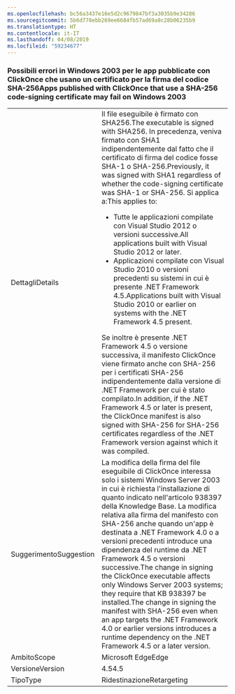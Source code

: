 ```yaml
---
ms.openlocfilehash: bc56a3437e16e5d2c9679847bf3a3035b9e34286
ms.sourcegitcommit: 5b6d778ebb269ee6684fb57ad69a8c28b06235b9
ms.translationtype: HT
ms.contentlocale: it-IT
ms.lasthandoff: 04/08/2019
ms.locfileid: "59234677"
---
```

### <a name="apps-published-with-clickonce-that-use-a-sha-256-code-signing-certificate-may-fail-on-windows-2003"></a><span data-ttu-id="08e4c-101">Possibili errori in Windows 2003 per le app pubblicate con ClickOnce che usano un certificato per la firma del codice SHA-256</span><span class="sxs-lookup"><span data-stu-id="08e4c-101">Apps published with ClickOnce that use a SHA-256 code-signing certificate may fail on Windows 2003</span></span>

|   |   |
|---|---|
|<span data-ttu-id="08e4c-102">Dettagli</span><span class="sxs-lookup"><span data-stu-id="08e4c-102">Details</span></span>|<span data-ttu-id="08e4c-103">Il file eseguibile è firmato con SHA256.</span><span class="sxs-lookup"><span data-stu-id="08e4c-103">The executable is signed with SHA256.</span></span> <span data-ttu-id="08e4c-104">In precedenza, veniva firmato con SHA1 indipendentemente dal fatto che il certificato di firma del codice fosse SHA-1 o SHA-256.</span><span class="sxs-lookup"><span data-stu-id="08e4c-104">Previously, it was signed with SHA1 regardless of whether the code-signing certificate was SHA-1 or SHA-256.</span></span> <span data-ttu-id="08e4c-105">Si applica a:</span><span class="sxs-lookup"><span data-stu-id="08e4c-105">This applies to:</span></span><ul><li><span data-ttu-id="08e4c-106">Tutte le applicazioni compilate con Visual Studio 2012 o versioni successive.</span><span class="sxs-lookup"><span data-stu-id="08e4c-106">All applications built with Visual Studio 2012 or later.</span></span></li><li><span data-ttu-id="08e4c-107">Applicazioni compilate con Visual Studio 2010 o versioni precedenti su sistemi in cui è presente .NET Framework 4.5.</span><span class="sxs-lookup"><span data-stu-id="08e4c-107">Applications built with Visual Studio 2010 or earlier on systems with the .NET Framework 4.5 present.</span></span></li></ul><span data-ttu-id="08e4c-108">Se inoltre è presente .NET Framework 4.5 o versione successiva, il manifesto ClickOnce viene firmato anche con SHA-256 per i certificati SHA-256 indipendentemente dalla versione di .NET Framework per cui è stato compilato.</span><span class="sxs-lookup"><span data-stu-id="08e4c-108">In addition, if the .NET Framework 4.5 or later is present, the ClickOnce manifest is also signed with SHA-256 for SHA-256 certificates regardless of the .NET Framework version against which it was compiled.</span></span>|
|<span data-ttu-id="08e4c-109">Suggerimento</span><span class="sxs-lookup"><span data-stu-id="08e4c-109">Suggestion</span></span>|<span data-ttu-id="08e4c-110">La modifica della firma del file eseguibile di ClickOnce interessa solo i sistemi Windows Server 2003 in cui è richiesta l'installazione di quanto indicato nell'articolo 938397 della Knowledge Base. La modifica relativa alla firma del manifesto con SHA-256 anche quando un'app è destinata a .NET Framework 4.0 o a versioni precedenti introduce una dipendenza del runtime da .NET Framework 4.5 o versioni successive.</span><span class="sxs-lookup"><span data-stu-id="08e4c-110">The change in signing the ClickOnce executable affects only Windows Server 2003 systems; they require that KB 938397 be installed.The change in signing the manifest with SHA-256 even when an app targets the .NET Framework 4.0 or earlier versions introduces a runtime dependency on the .NET Framework 4.5 or a later version.</span></span>|
|<span data-ttu-id="08e4c-111">Ambito</span><span class="sxs-lookup"><span data-stu-id="08e4c-111">Scope</span></span>|<span data-ttu-id="08e4c-112">Microsoft Edge</span><span class="sxs-lookup"><span data-stu-id="08e4c-112">Edge</span></span>|
|<span data-ttu-id="08e4c-113">Versione</span><span class="sxs-lookup"><span data-stu-id="08e4c-113">Version</span></span>|<span data-ttu-id="08e4c-114">4.5</span><span class="sxs-lookup"><span data-stu-id="08e4c-114">4.5</span></span>|
|<span data-ttu-id="08e4c-115">Tipo</span><span class="sxs-lookup"><span data-stu-id="08e4c-115">Type</span></span>|<span data-ttu-id="08e4c-116">Ridestinazione</span><span class="sxs-lookup"><span data-stu-id="08e4c-116">Retargeting</span></span>|
